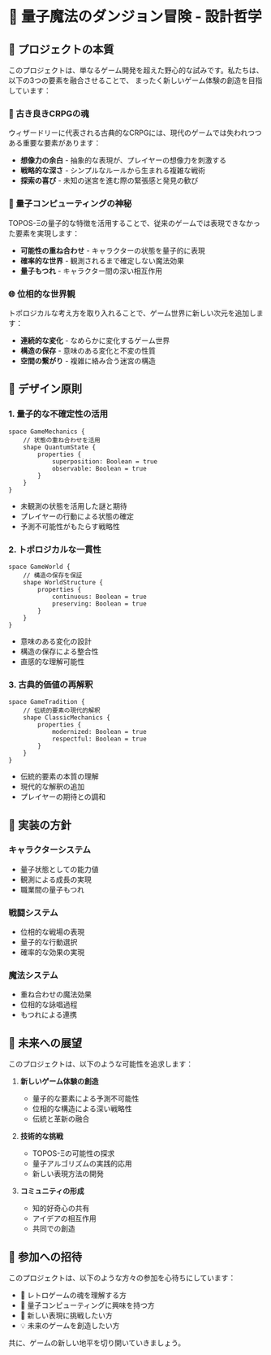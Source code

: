 # 🌟 量子魔法のダンジョン冒険 - 設計哲学

## 💭 プロジェクトの本質

このプロジェクトは、単なるゲーム開発を超えた野心的な試みです。私たちは、以下の3つの要素を融合させることで、
まったく新しいゲーム体験の創造を目指しています：

### 🎲 古き良きCRPGの魂

ウィザードリーに代表される古典的なCRPGには、現代のゲームでは失われつつある重要な要素があります：

- **想像力の余白** - 抽象的な表現が、プレイヤーの想像力を刺激する
- **戦略的な深さ** - シンプルなルールから生まれる複雑な戦術
- **探索の喜び** - 未知の迷宮を進む際の緊張感と発見の歓び

### 🔮 量子コンピューティングの神秘

TOPOS-Ξの量子的な特徴を活用することで、従来のゲームでは表現できなかった要素を実現します：

- **可能性の重ね合わせ** - キャラクターの状態を量子的に表現
- **確率的な世界** - 観測されるまで確定しない魔法効果
- **量子もつれ** - キャラクター間の深い相互作用

### 🌐 位相的な世界観

トポロジカルな考え方を取り入れることで、ゲーム世界に新しい次元を追加します：

- **連続的な変化** - なめらかに変化するゲーム世界
- **構造の保存** - 意味のある変化と不変の性質
- **空間の繋がり** - 複雑に絡み合う迷宮の構造

## 🎯 デザイン原則

### 1. 量子的な不確定性の活用
```topology
space GameMechanics {
    // 状態の重ね合わせを活用
    shape QuantumState {
        properties {
            superposition: Boolean = true
            observable: Boolean = true
        }
    }
}
```

- 未観測の状態を活用した謎と期待
- プレイヤーの行動による状態の確定
- 予測不可能性がもたらす戦略性

### 2. トポロジカルな一貫性
```topology
space GameWorld {
    // 構造の保存を保証
    shape WorldStructure {
        properties {
            continuous: Boolean = true
            preserving: Boolean = true
        }
    }
}
```

- 意味のある変化の設計
- 構造の保存による整合性
- 直感的な理解可能性

### 3. 古典的価値の再解釈
```topology
space GameTradition {
    // 伝統的要素の現代的解釈
    shape ClassicMechanics {
        properties {
            modernized: Boolean = true
            respectful: Boolean = true
        }
    }
}
```

- 伝統的要素の本質の理解
- 現代的な解釈の追加
- プレイヤーの期待との調和

## 🌈 実装の方針

### キャラクターシステム
- 量子状態としての能力値
- 観測による成長の実現
- 職業間の量子もつれ

### 戦闘システム
- 位相的な戦場の表現
- 量子的な行動選択
- 確率的な効果の実現

### 魔法システム
- 重ね合わせの魔法効果
- 位相的な詠唱過程
- もつれによる連携

## 💫 未来への展望

このプロジェクトは、以下のような可能性を追求します：

1. **新しいゲーム体験の創造**
   - 量子的な要素による予測不可能性
   - 位相的な構造による深い戦略性
   - 伝統と革新の融合

2. **技術的な挑戦**
   - TOPOS-Ξの可能性の探求
   - 量子アルゴリズムの実践的応用
   - 新しい表現方法の開発

3. **コミュニティの形成**
   - 知的好奇心の共有
   - アイデアの相互作用
   - 共同での創造

## 🤝 参加への招待

このプロジェクトは、以下のような方々の参加を心待ちにしています：

- 🎲 レトロゲームの魂を理解する方
- 🔮 量子コンピューティングに興味を持つ方
- 🎨 新しい表現に挑戦したい方
- 💡 未来のゲームを創造したい方

共に、ゲームの新しい地平を切り開いていきましょう。
